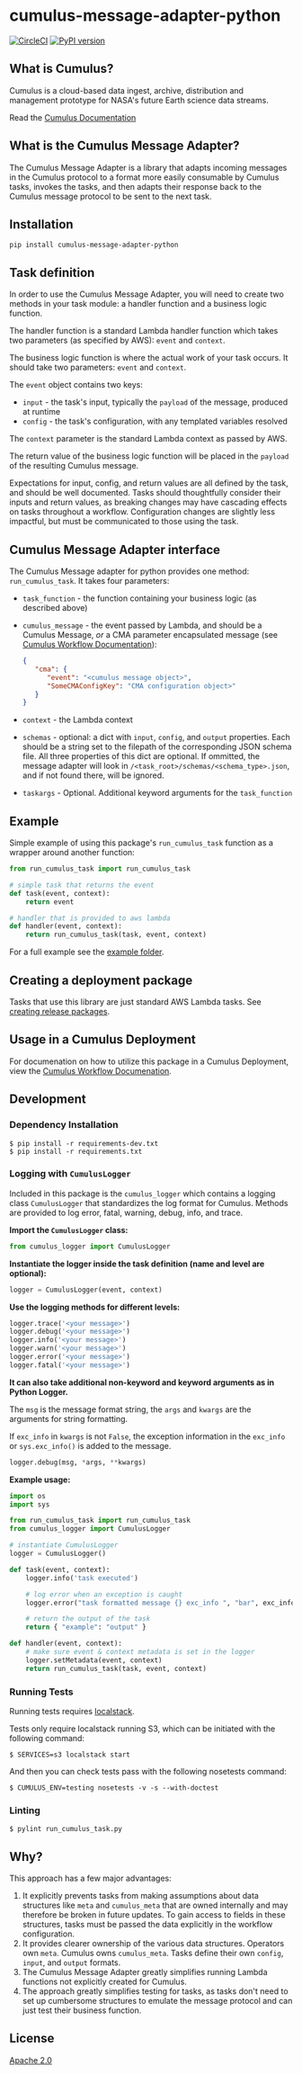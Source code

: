 # cumulus-message-adapter-python

[![CircleCI]](https://circleci.com/gh/nasa/cumulus-message-adapter-python)
[![PyPI version]](https://badge.fury.io/py/cumulus-message-adapter-python)

## What is Cumulus?

Cumulus is a cloud-based data ingest, archive, distribution and management
prototype for NASA's future Earth science data streams.

Read the [Cumulus Documentation]

## What is the Cumulus Message Adapter?

The Cumulus Message Adapter is a library that adapts incoming messages in the
Cumulus protocol to a format more easily consumable by Cumulus tasks, invokes
the tasks, and then adapts their response back to the Cumulus message protocol
to be sent to the next task.

## Installation

```plain
pip install cumulus-message-adapter-python
```

## Task definition

In order to use the Cumulus Message Adapter, you will need to create two
methods in your task module: a handler function and a business logic function.

The handler function is a standard Lambda handler function which takes two
parameters (as specified by AWS): `event` and `context`.

The business logic function is where the actual work of your task occurs. It
should take two parameters: `event` and `context`.

The `event` object contains two keys:

* `input` - the task's input, typically the `payload` of the message, produced
  at runtime
* `config` - the task's configuration, with any templated variables resolved

The `context` parameter is the standard Lambda context as passed by AWS.

The return value of the business logic function will be placed in the
`payload` of the resulting Cumulus message.

Expectations for input, config, and return values are all defined by the task,
and should be well documented. Tasks should thoughtfully consider their inputs
and return values, as breaking changes may have cascading effects on tasks
throughout a workflow. Configuration changes are slightly less impactful, but
must be communicated to those using the task.

## Cumulus Message Adapter interface

The Cumulus Message adapter for python provides one method:
`run_cumulus_task`. It takes four parameters:

* `task_function` - the function containing your business logic (as described
  above)
* `cumulus_message` - the event passed by Lambda, and should be a Cumulus
  Message, *or* a CMA parameter encapsulated message (see [Cumulus Workflow
  Documentation](https://nasa.github.io/cumulus/docs/workflows/input_output)):

  ```json
  {
     "cma": {
        "event": "<cumulus message object>",
        "SomeCMAConfigKey": "CMA configuration object>"
     }
  }
  ```

* `context` - the Lambda context
* `schemas` - optional: a dict with `input`, `config`, and `output` properties.
  Each should be a string set to the filepath of the corresponding JSON schema
  file. All three properties of this dict are optional. If ommitted, the message
  adapter will look in `/<task_root>/schemas/<schema_type>.json`, and if not
  found there, will be ignored.
* `taskargs` - Optional. Additional keyword arguments for the `task_function`

## Example

Simple example of using this package's `run_cumulus_task` function as a wrapper
around another function:

```python
from run_cumulus_task import run_cumulus_task

# simple task that returns the event
def task(event, context):
    return event

# handler that is provided to aws lambda
def handler(event, context):
    return run_cumulus_task(task, event, context)
```

For a full example see the [example folder](./example).

## Creating a deployment package

Tasks that use this library are just standard AWS Lambda tasks. See
[creating release packages].

## Usage in a Cumulus Deployment

For documenation on how to utilize this package in a Cumulus Deployment, view
the [Cumulus Workflow Documenation].

## Development

### Dependency Installation

```plain
$ pip install -r requirements-dev.txt
$ pip install -r requirements.txt
```

### Logging with `CumulusLogger`

Included in this package is the `cumulus_logger` which contains a logging class
`CumulusLogger` that standardizes the log format for Cumulus. Methods are
provided to log error, fatal, warning, debug, info, and trace.

**Import the `CumulusLogger` class:**

```python
from cumulus_logger import CumulusLogger
```

**Instantiate the logger inside the task definition (name and level are
optional):**

```python
logger = CumulusLogger(event, context)
```

**Use the logging methods for different levels:**

```python
logger.trace('<your message>')
logger.debug('<your message>')
logger.info('<your message>')
logger.warn('<your message>')
logger.error('<your message>')
logger.fatal('<your message>')
```

**It can also take additional non-keyword and keyword arguments as in Python
Logger.**

The `msg` is the message format string, the `args` and `kwargs` are the
arguments for string formatting.

If `exc_info` in `kwargs` is not `False`, the exception information in the
`exc_info` or `sys.exc_info()` is added to the message.

```python
logger.debug(msg, *args, **kwargs)
```

**Example usage:**

```python
import os
import sys

from run_cumulus_task import run_cumulus_task
from cumulus_logger import CumulusLogger

# instantiate CumulusLogger
logger = CumulusLogger()

def task(event, context):
    logger.info('task executed')

    # log error when an exception is caught
    logger.error("task formatted message {} exc_info ", "bar", exc_info=True)

    # return the output of the task
    return { "example": "output" }

def handler(event, context):
    # make sure event & context metadata is set in the logger
    logger.setMetadata(event, context)
    return run_cumulus_task(task, event, context)
```

### Running Tests

Running tests requires [localstack](https://github.com/localstack/localstack).

Tests only require localstack running S3, which can be initiated with the
following command:

```plain
$ SERVICES=s3 localstack start
```

And then you can check tests pass with the following nosetests command:

```plain
$ CUMULUS_ENV=testing nosetests -v -s --with-doctest
```

### Linting

```plain
$ pylint run_cumulus_task.py
```

## Why?

This approach has a few major advantages:

1. It explicitly prevents tasks from making assumptions about data structures
   like `meta` and `cumulus_meta` that are owned internally and may therefore
   be broken in future updates. To gain access to fields in these structures,
   tasks must be passed the data explicitly in the workflow configuration.
1. It provides clearer ownership of the various data structures. Operators own
   `meta`. Cumulus owns `cumulus_meta`. Tasks define their own `config`,
   `input`, and `output` formats.
1. The Cumulus Message Adapter greatly simplifies running Lambda functions not
   explicitly created for Cumulus.
1. The approach greatly simplifies testing for tasks, as tasks don't need to
   set up cumbersome structures to emulate the message protocol and can just
   test their business function.

## License

[Apache 2.0](LICENSE)

[circleci]:
  https://circleci.com/gh/nasa/cumulus-message-adapter-python.svg?style=svg
[pypi version]:
  https://badge.fury.io/py/cumulus-message-adapter-python.svg
[Cumulus Documentation]:
  https://nasa.github.io/cumulus/
[creating release packages]:
  https://docs.aws.amazon.com/lambda/latest/dg/deployment-package-v2.html
[cumulus workflow documenation]:
  https://nasa.github.io/cumulus/docs/workflows/input_output
